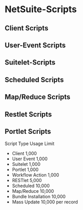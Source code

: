 # NetSuite-Scripts
## Client Scripts
## User-Event Scripts
## Suitelet-Scripts
## Scheduled Scripts
## Map/Reduce Scripts
## Restlet Scripts
## Portlet Scripts
Script Type	Usage Limit
- Client	1,000
- User Event	1,000
- Suitelet	1,000
- Portlet	1,000
- Workflow Action	1,000
- RESTlet	5,000
- Scheduled	10,000
- Map/Reduce	10,000
- Bundle Installation	10,000
- Mass Update	10,000 per record
